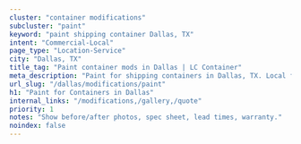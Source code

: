 ```yaml
---
cluster: "container modifications"
subcluster: "paint"
keyword: "paint shipping container Dallas, TX"
intent: "Commercial-Local"
page_type: "Location-Service"
city: "Dallas, TX"
title_tag: "Paint container mods in Dallas | LC Container"
meta_description: "Paint for shipping containers in Dallas, TX. Local fabrication & pro install. LC Container — Since 2003. Get a quote."
url_slug: "/dallas/modifications/paint"
h1: "Paint for Containers in Dallas"
internal_links: "/modifications,/gallery,/quote"
priority: 1
notes: "Show before/after photos, spec sheet, lead times, warranty."
noindex: false
---
```


<!-- TODO: Add unique city/inventory copy, images, and internal links here. -->
